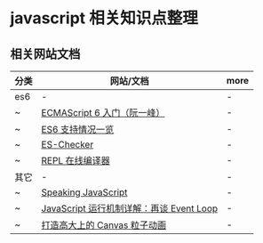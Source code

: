 # javascript 相关知识点整理

## 相关网站文档

| 分类 | 网站/文档                                                                                          | more |
| ---- | -------------------------------------------------------------------------------------------------- | ---- |
| es6  | -                                                                                                  | -    |
| ~    | [ECMAScript 6 入门（阮一峰）](http://es6.ruanyifeng.com/)                                          | -    |
| ~    | [ES6 支持情况一览](https://kangax.github.io/compat-table/es6/)                                     | -    |
| ~    | [ES-Checker](https://ruanyf.github.io/es-checker/)                                                 | -    |
| ~    | [REPL 在线编译器](https://babeljs.io/repl/)                                                        | -    |
| 其它 | -                                                                                                  | -    |
| ~    | [Speaking JavaScript](http://speakingjs.com/es5/index.html)                                        | -    |
| ~    | [JavaScript 运行机制详解：再谈 Event Loop](http://www.ruanyifeng.com/blog/2014/10/event-loop.html) | -    |
| ~    | [打造高大上的 Canvas 粒子动画](https://isux.tencent.com/canvas-particle-animation.html)            | -    |
